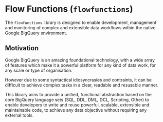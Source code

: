 # Flow Functions (`flowfunctions`)

The `flowfunctions` library is designed to enable development, management and monitoring of complex and extensible data workflows within the native Google BigQuery environment.

## Motivation
Google BigQuery is an amazing foundational technology, with a wide array of features which make it a powerful platform for any kind of data work, for any scale or type of organisation. 

However due to some syntactical idiosyncrasies and contraints, it can be difficult to achieve complex tasks in a clear, readable and resusable manner.

This library aims to provide a unified, functional abstraction based on the core BigQuery language sets (SQL, DDL, DML, DCL, Scripting, Other) to enable developers to write and reuse powerful, scalable, extensible and maintainable code, to achieve any data objective without requiring any external tools.

